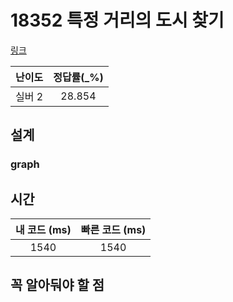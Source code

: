 # 18352 특정 거리의 도시 찾기

[링크](https://www.acmicpc.net/problem/18352)

| 난이도 | 정답률(\_%) |
|:--:|:--------:|
| 실버 2  |  28.854  |

## 설계

### graph


## 시간

| 내 코드 (ms) | 빠른 코드 (ms) |
|:---------:|:----------:|
|   1540    |    1540     |

## 꼭 알아둬야 할 점


